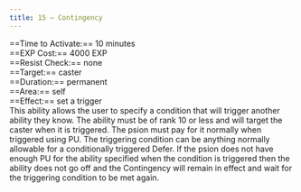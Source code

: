```yaml
---
title: 15 – Contingency
---
```

==Time to Activate:== 10 minutes  
==EXP Cost:== 4000 EXP  
==Resist Check:== none  
==Target:== caster  
==Duration:== permanent  
==Area:== self  
==Effect:== set a trigger  
This ability allows the user to specify a condition that will trigger another ability they know. The ability must be of rank 10 or less and will target the caster when it is triggered. The psion must pay for it normally when triggered using PU. The triggering condition can be anything normally allowable for a conditionally triggered Defer. If the psion does not have enough PU for the ability specified when the condition is triggered then the ability does not go off and the Contingency will remain in effect and wait for the triggering condition to be met again.  
